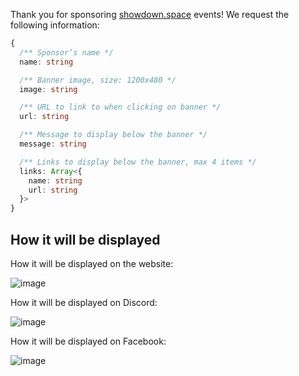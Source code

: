 Thank you for sponsoring [showdown.space](https://showdown.space/) events! We request the following information:

```ts
{
  /** Sponsor’s name */
  name: string

  /** Banner image, size: 1200x480 */
  image: string

  /** URL to link to when clicking on banner */
  url: string

  /** Message to display below the banner */
  message: string

  /** Links to display below the banner, max 4 items */
  links: Array<{
    name: string
    url: string
  }>
}
```

## How it will be displayed

How it will be displayed on the website:

![image](https://user-images.githubusercontent.com/193136/183094258-0281292d-b502-430c-8471-cc41fe81618f.png)

How it will be displayed on Discord:

![image](https://user-images.githubusercontent.com/193136/183094964-6dbbd67e-10d7-4f80-a228-2398ea3df78c.png)

How it will be displayed on Facebook:

![image](https://user-images.githubusercontent.com/193136/183094977-e6978661-d5a6-4ea7-8185-13261ad830d9.png)
